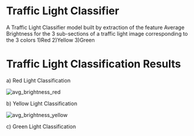 # Traffic Light Classifier

A Traffic Light Classifier model built by extraction of the feature Average Brightness for the 3 sub-sections of a traffic light image
corresponding to the 3 colors 1)Red 2)Yellow 3)Green

# Traffic Light Classification Results 

a) Red Light Classification

![avg_brightness_red](https://user-images.githubusercontent.com/25223180/46545611-6822a600-c8e4-11e8-9420-9702e868bd4b.png)

b) Yellow Light Classification

![avg_brightness_yellow](https://user-images.githubusercontent.com/25223180/46545806-fdbe3580-c8e4-11e8-98b6-bdc58727468f.png)

c) Green Light Classification  



